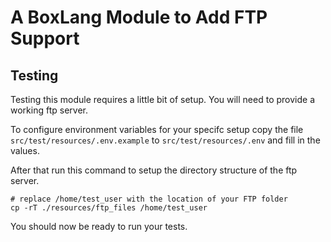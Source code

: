 # A BoxLang Module to Add FTP Support

## Testing

Testing this module requires a little bit of setup. You will need to provide a working ftp server.

To configure environment variables for your specifc setup copy the file `src/test/resources/.env.example` to `src/test/resources/.env` and fill in the values.

After that run this command to setup the directory structure of the ftp server.

```
# replace /home/test_user with the location of your FTP folder
cp -rT ./resources/ftp_files /home/test_user
```

You should now be ready to run your tests.
